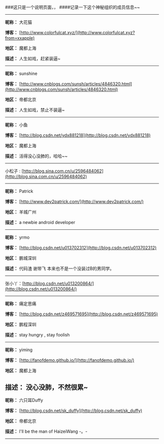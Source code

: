 ###这只是一个说明页面，，
####记录一下这个神秘组织的成员信息~~

---

**昵称：** 大花猫
 
**博客：** [http://www.colorfulcat.xyz/](http://www.colorfulcat.xyz?from=xxapple)

**地区：** 魔都上海

**描述：** 人生如戏，赶紧装逼~

---

**昵称：** sunshine
 
**博客：** [http://www.cnblogs.com/sunsh/articles/4846320.html](http://www.cnblogs.com/sunsh/articles/4846320.html)

**地区：** 帝都北京

**描述：** 人生如戏，禁止不装逼~
	
---

**昵称：** 小鱼
 
**博客：** [http://blog.csdn.net/ydx881218](http://blog.csdn.net/ydx881218)

**地区：** 魔都上海

**描述：** 活得没心没肺的，哈哈~~

---

小松子 : [http://blog.sina.com.cn/u/2596484062](http://blog.sina.com.cn/u/2596484062)

---

**昵称：** Patrick
 
**博客：** [http://www.dev2patrick.com/](http://www.dev2patrick.com/)

**地区：** 羊城广州

**描述：** a newbie android developer

---

**昵称：** yrmo

**博客：** [http://blog.csdn.net/u013702312](http://blog.csdn.net/u013702312)

**地区：** 鹏城深圳

**描述：** 代码渣 谢带飞 本来也不是一个没装过B的男同学。

---

张小丫：[http://blog.csdn.net/u013200864/](http://blog.csdn.net/u013200864/)

---

**昵称：** 痛定思痛

**博客：** [http://blog.csdn.net/z469571695](http://blog.csdn.net/z469571695)

**地区：** 鹏程深圳

**描述：** stay hungry , stay foolish

---

**昵称：** yiming
 
**博客：** [http://fanofdemo.github.io/](http://fanofdemo.github.io/)

**地区：** 魔都上海

**描述：** 没心没肺，不然很累~
---

**昵称：** 六只耳Duffy

**博客：** [http://blog.csdn.net/sk_duffy](http://blog.csdn.net/sk_duffy)

**地区：** 帝都北京

**描述：** I'll be the man of HaizeiWang -。-

---
